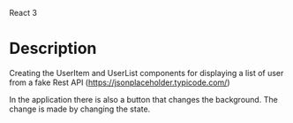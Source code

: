 React 3

# Description

Creating the UserItem and UserList components for displaying a list of user from a fake Rest API (https://jsonplaceholder.typicode.com/) 

In the application there is also a button that changes the background. The change is made by changing the state.

